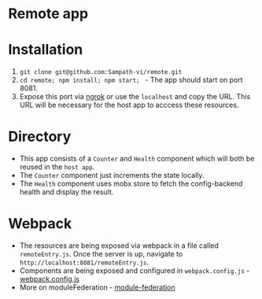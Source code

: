 # Remote app

# Installation 

1. ```git clone git@github.com:Sampath-vi/remote.git```
2. ```cd remote; npm install; npm start; ``` - The app should start on port 8081.
3. Expose this port via [ngrok](https://ngrok.com/) or use the `localhost` and copy the URL. This URL will be necessary for the host app to acccess these resources.


# Directory 

- This app consists of a `Counter` and `Health` component which will both be reused in the `host app`.
- The `Counter` component just increments the state locally. 
- The `Health` component uses mobx store to fetch the config-backend health and display the result.


# Webpack 

- The resources are being exposed via webpack in a file called `remoteEntry.js`. Once the server is up, navigate to `http://localhost:8081/remoteEntry.js`.
- Components are being exposed and configured in `webpack.config.js` - [webpack.config.js](https://github.com/Sampath-vi/remote/blob/master/webpack.config.js#L43) 
- More on moduleFederation - [module-federation](https://webpack.js.org/concepts/module-federation/)
